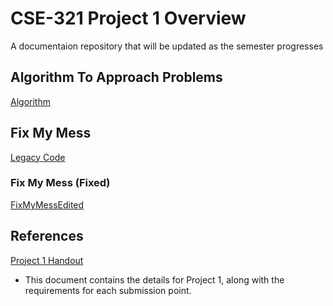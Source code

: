 # CSE-321 Project 1 Overview
A documentaion repository that will be updated as the semester progresses

## Algorithm To Approach Problems
[Algorithm](https://github.com/Brian-Leavell/CSE-321/blob/main/321%20Algorithm%20(1).pdf)

## Fix My Mess
[Legacy Code](https://github.com/Brian-Leavell/CSE-321/blob/main/legacycode.cpp)

### Fix My Mess (Fixed)
[FixMyMessEdited](https://github.com/Brian-Leavell/CSE-321/blob/main/fixmymess%20(2).cpp)

## References
[Project 1 Handout](https://github.com/Brian-Leavell/CSE-321/blob/main/Project1%20Handout.pdf)
* This document contains the details for Project 1, along with the requirements for each submission point.
